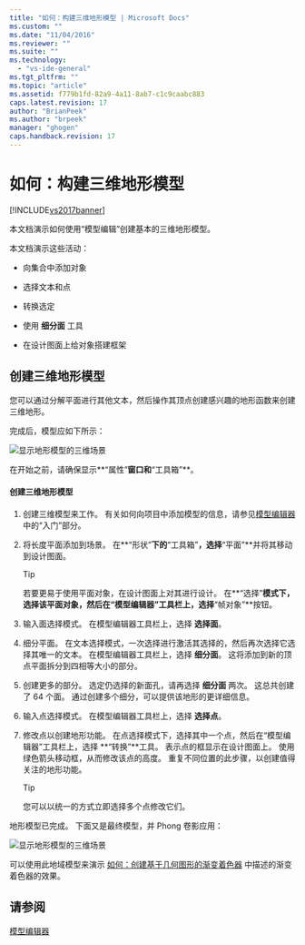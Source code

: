 ```yaml
---
title: "如何：构建三维地形模型 | Microsoft Docs"
ms.custom: ""
ms.date: "11/04/2016"
ms.reviewer: ""
ms.suite: ""
ms.technology: 
  - "vs-ide-general"
ms.tgt_pltfrm: ""
ms.topic: "article"
ms.assetid: f779b1fd-82a9-4a11-8ab7-c1c9caabc883
caps.latest.revision: 17
author: "BrianPeek"
ms.author: "brpeek"
manager: "ghogen"
caps.handback.revision: 17
---
```

# 如何：构建三维地形模型
[!INCLUDE[vs2017banner](../code-quality/includes/vs2017banner.md)]

本文档演示如何使用“模型编辑”创建基本的三维地形模型。  
  
 本文档演示这些活动：  
  
-   向集合中添加对象  
  
-   选择文本和点  
  
-   转换选定  
  
-   使用 **细分面** 工具  
  
-   在设计图面上给对象搭建框架  
  
## 创建三维地形模型  
 您可以通过分解平面进行其他文本，然后操作其顶点创建感兴趣的地形函数来创建三维地形。  
  
 完成后，模型应如下所示：  
  
 ![显示地形模型的三维场景](~/designers/media/digit-terrain-model.png "Digit\-Terrain\-Model")  
  
 在开始之前，请确保显示**“属性”**窗口和**“工具箱”**。  
  
#### 创建三维地形模型  
  
1.  创建三维模型来工作。  有关如何向项目中添加模型的信息，请参见[模型编辑器](../designers/model-editor.md) 中的“入门”部分。  
  
2.  将长度平面添加到场景。  在**“形状”**下的**“工具箱”**，选择**“平面”**并将其移动到设计图面。  
  
    > [!TIP]
    >  若要更易于使用平面对象，在设计图面上对其进行设计。  在**“选择”**模式下，选择该平面对象，然后在“模型编辑器”工具栏上，选择**“帧对象”**按钮。  
  
3.  输入面选择模式。  在模型编辑器工具栏上，选择 **选择面**。  
  
4.  细分平面。  在文本选择模式，一次选择进行激活其选择的，然后再次选择它选择其唯一的文本。  在模型编辑器工具栏上，选择 **细分面**。  这将添加到新的顶点平面拆分到四相等大小的部分。  
  
5.  创建更多的部分。  选定仍选择的新面孔，请再选择 **细分面** 两次。  这总共创建了 64 个面。  通过创建多个细分，可以提供该地形的更详细信息。  
  
6.  输入点选择模式。  在模型编辑器工具栏上，选择 **选择点**。  
  
7.  修改点以创建地形功能。  在点选择模式下，选择其中一个点，然后在“模型编辑器”工具栏上，选择 **“转换”**工具。  表示点的框显示在设计图面上。  使用绿色箭头移动框，从而修改该点的高度。  重复不同位置的此步骤，以创建值得关注的地形功能。  
  
    > [!TIP]
    >  您可以以统一的方式立即选择多个点修改它们。  
  
 地形模型已完成。  下面又是最终模型，并 Phong 卷影应用：  
  
 ![显示地形模型的三维场景](~/designers/media/digit-terrain-model.png "Digit\-Terrain\-Model")  
  
 可以使用此地域模型来演示 [如何：创建基于几何图形的渐变着色器](../designers/how-to-create-a-geometry-based-gradient-shader.md) 中描述的渐变着色器的效果。  
  
## 请参阅  
 [模型编辑器](../designers/model-editor.md)